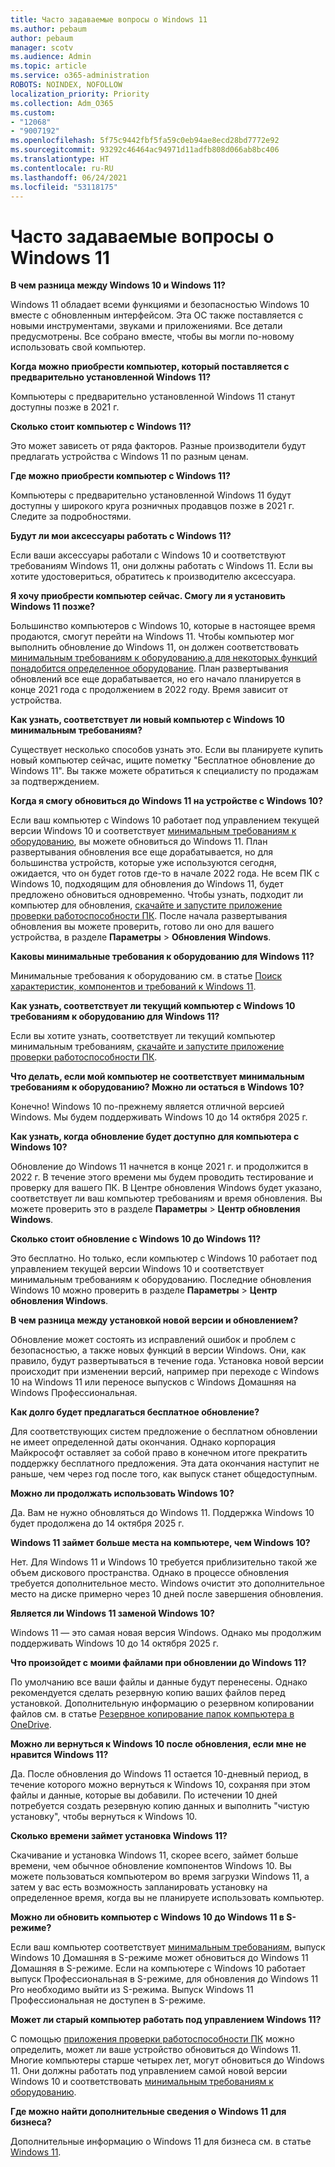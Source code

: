```yaml
---
title: Часто задаваемые вопросы о Windows 11
ms.author: pebaum
author: pebaum
manager: scotv
ms.audience: Admin
ms.topic: article
ms.service: o365-administration
ROBOTS: NOINDEX, NOFOLLOW
localization_priority: Priority
ms.collection: Adm_O365
ms.custom:
- "12068"
- "9007192"
ms.openlocfilehash: 5f75c9442fbf5fa59c0eb94ae8ecd28bd7772e92
ms.sourcegitcommit: 93292c46464ac94971d11adfb808d066ab8bc406
ms.translationtype: HT
ms.contentlocale: ru-RU
ms.lasthandoff: 06/24/2021
ms.locfileid: "53118175"
---
```

# <a name="windows-11-frequently-asked-questions-faq"></a>Часто задаваемые вопросы о Windows 11

**В чем разница между Windows 10 и Windows 11?**

Windows 11 обладает всеми функциями и безопасностью Windows 10 вместе с обновленным интерфейсом. Эта ОС также поставляется с новыми инструментами, звуками и приложениями. Все детали предусмотрены. Все собрано вместе, чтобы вы могли по-новому использовать свой компьютер.

**Когда можно приобрести компьютер, который поставляется с предварительно установленной Windows 11?**

Компьютеры с предварительно установленной Windows 11 станут доступны позже в 2021 г.


**Сколько стоит компьютер с Windows 11?**

Это может зависеть от ряда факторов. Разные производители будут предлагать устройства с Windows 11 по разным ценам.


**Где можно приобрести компьютер с Windows 11?**

Компьютеры с предварительно установленной Windows 11 будут доступны у широкого круга розничных продавцов позже в 2021 г. Следите за подробностями.


**Будут ли мои аксессуары работать с Windows 11?**

Если ваши аксессуары работали с Windows 10 и соответствуют требованиям Windows 11, они должны работать с Windows 11. Если вы хотите удостовериться, обратитесь к производителю аксессуара.


**Я хочу приобрести компьютер сейчас. Смогу ли я установить Windows 11 позже?**

Большинство компьютеров с Windows 10, которые в настоящее время продаются, смогут перейти на Windows 11. Чтобы компьютер мог выполнить обновление до Windows 11, он должен соответствовать [минимальным требованиям к оборудованию,а для некоторых функций понадобится определенное оборудование](https://www.microsoft.com/windows/windows-11-specifications). План развертывания обновлений все еще дорабатывается, но его начало планируется в конце 2021 года с продолжением в 2022 году. Время зависит от устройства.


**Как узнать, соответствует ли новый компьютер с Windows 10 минимальным требованиям?**

Существует несколько способов узнать это. Если вы планируете купить новый компьютер сейчас, ищите пометку "Бесплатное обновление до Windows 11". Вы также можете обратиться к специалисту по продажам за подтверждением.


**Когда я смогу обновиться до Windows 11 на устройстве с Windows 10?**

Если ваш компьютер с Windows 10 работает под управлением текущей версии Windows 10 и соответствует [минимальным требованиям к оборудованию](https://www.microsoft.com/windows/windows-11-specifications), вы можете обновиться до Windows 11. План развертывания обновления все еще дорабатывается, но для большинства устройств, которые уже используются сегодня, ожидается, что он будет готов где-то в начале 2022 года. Не всем ПК с Windows 10, подходящим для обновления до Windows 11, будет предложено обновиться одновременно. Чтобы узнать, подходит ли компьютер для обновления, [скачайте и запустите приложение проверки работоспособности ПК](https://aka.ms/GetPCHealthCheckApp). После начала развертывания обновления вы можете проверить, готово ли оно для вашего устройства, в разделе **Параметры** > **Обновления Windows**.


**Каковы минимальные требования к оборудованию для Windows 11?**

Минимальные требования к оборудованию см. в статье [Поиск характеристик, компонентов и требований к Windows 11](https://www.microsoft.com/windows/windows-11-specifications).


**Как узнать, соответствует ли текущий компьютер с Windows 10 требованиям к оборудованию для Windows 11?**

Если вы хотите узнать, соответствует ли текущий компьютер минимальным требованиям, [скачайте и запустите приложение проверки работоспособности ПК](https://aka.ms/GetPCHealthCheckApp).


**Что делать, если мой компьютер не соответствует минимальным требованиям к оборудованию? Можно ли остаться в Windows 10?**

Конечно! Windows 10 по-прежнему является отличной версией Windows. Мы будем поддерживать Windows 10 до 14 октября 2025 г.


**Как узнать, когда обновление будет доступно для компьютера с Windows 10?**

Обновление до Windows 11 начнется в конце 2021 г. и продолжится в 2022 г. В течение этого времени мы будем проводить тестирование и проверку для вашего ПК. В Центре обновления Windows будет указано, соответствует ли ваш компьютер требованиям и время обновления. Вы можете проверить это в разделе **Параметры** > **Центр обновления Windows**.


**Сколько стоит обновление с Windows 10 до Windows 11?**

Это бесплатно. Но только, если компьютер с Windows 10 работает под управлением текущей версии Windows 10 и соответствует минимальным требованиям к оборудованию. Последние обновления Windows 10 можно проверить в разделе **Параметры** > **Центр обновления Windows**.


**В чем разница между установкой новой версии и обновлением?**

Обновление может состоять из исправлений ошибок и проблем с безопасностью, а также новых функций в версии Windows. Они, как правило, будут развертываться в течение года. Установка новой версии происходит при изменении версий, например при переходе с Windows 10 на Windows 11 или переносе выпусков с Windows Домашняя на Windows Профессиональная.


**Как долго будет предлагаться бесплатное обновление?**

Для соответствующих систем предложение о бесплатном обновлении не имеет определенной даты окончания. Однако корпорация Майкрософт оставляет за собой право в конечном итоге прекратить поддержку бесплатного предложения. Эта дата окончания наступит не раньше, чем через год после того, как выпуск станет общедоступным.


**Можно ли продолжать использовать Windows 10?**

Да. Вам не нужно обновляться до Windows 11. Поддержка Windows 10 будет продолжена до 14 октября 2025 г.

**Windows 11 займет больше места на компьютере, чем Windows 10?**

Нет. Для Windows 11 и Windows 10 требуется приблизительно такой же объем дискового пространства. Однако в процессе обновления требуется дополнительное место. Windows очистит это дополнительное место на диске примерно через 10 дней после завершения обновления.


**Является ли Windows 11 заменой Windows 10?**

Windows 11 — это самая новая версия Windows. Однако мы продолжим поддерживать Windows 10 до 14 октября 2025 г.


**Что произойдет с моими файлами при обновлении до Windows 11?**

По умолчанию все ваши файлы и данные будут перенесены. Однако рекомендуется сделать резервную копию ваших файлов перед установкой. Дополнительную информацию о резервном копировании файлов см. в статье [Резервное копирование папок компьютера в OneDrive](https://www.microsoft.com/microsoft-365/onedrive/pc-cloud-backup).


**Можно ли вернуться к Windows 10 после обновления, если мне не нравится Windows 11?**

Да. После обновления до Windows 11 остается 10-дневный период, в течение которого можно вернуться к Windows 10, сохраняя при этом файлы и данные, которые вы добавили. По истечении 10 дней потребуется создать резервную копию данных и выполнить "чистую установку", чтобы вернуться к Windows 10.


**Сколько времени займет установка Windows 11?**

Скачивание и установка Windows 11, скорее всего, займет больше времени, чем обычное обновление компонентов Windows 10. Вы можете пользоваться компьютером во время загрузки Windows 11, а затем у вас есть возможность запланировать установку на определенное время, когда вы не планируете использовать компьютер.


**Можно ли обновить компьютер с Windows 10 до Windows 11 в S-режиме?**

Если ваш компьютер соответствует [минимальным требованиям](https://www.microsoft.com/windows/windows-11-specifications), выпуск Windows 10 Домашняя в S-режиме может обновиться до Windows 11 Домашняя в S-режиме. Если на компьютере с Windows 10 работает выпуск Профессиональная в S-режиме, для обновления до Windows 11 Pro необходимо выйти из S-режима. Выпуск Windows 11 Профессиональная не доступен в S-режиме.


**Может ли старый компьютер работать под управлением Windows 11?**

С помощью [приложения проверки работоспособности ПК](https://aka.ms/GetPCHealthCheckApp) можно определить, может ли ваше устройство обновиться до Windows 11. Многие компьютеры старше четырех лет, могут обновиться до Windows 11. Они должны работать под управлением самой новой версии Windows 10 и соответствовать [минимальным требованиям к оборудованию](https://www.microsoft.com/windows/windows-11-specifications).


**Где можно найти дополнительные сведения о Windows 11 для бизнеса?**

Дополнительные информацию о Windows 11 для бизнеса см. в статье [Windows 11](https://www.microsoft.com/windowsforbusiness/windows-11).